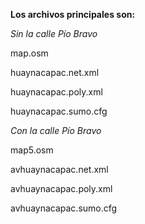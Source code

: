 **Los archivos principales son:**

*Sin  la calle Pío Bravo*

map.osm

huaynacapac.net.xml

huaynacapac.poly.xml

huaynacapac.sumo.cfg


*Con la calle Pío Bravo*

map5.osm

avhuaynacapac.net.xml

avhuaynacapac.poly.xml

avhuaynacapac.sumo.cfg
